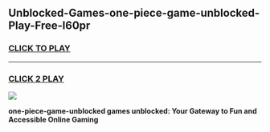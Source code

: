 
## Unblocked-Games-one-piece-game-unblocked-Play-Free-l60pr
<h3>
<a href="https://premium76.site?title=one-piece-game-unblocked&ref=23A">CLICK TO PLAY</a></h3>
<hr>

<h3>
<a href="https://premium76.site?title=one-piece-game-unblocked&ref=23A">CLICK 2 PLAY</a>
  
</h3>

<a href="https://premium76.site?title=one-piece-game-unblocked&ref=23A"><img src="https://clearcache.store/games.png"></a>


**one-piece-game-unblocked games unblocked: Your Gateway to Fun and Accessible Online Gaming**
